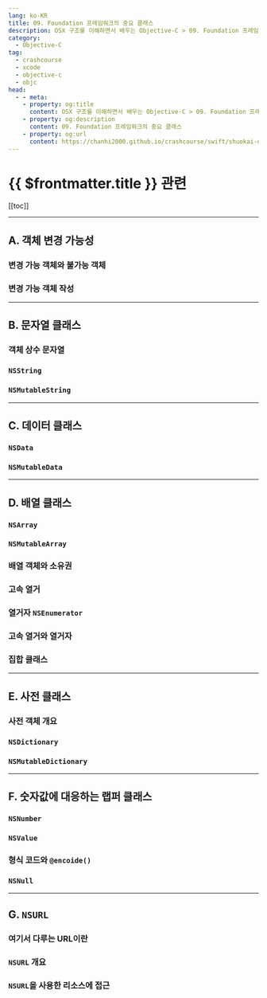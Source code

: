 ```yaml
---
lang: ko-KR
title: 09. Foundation 프레임워크의 중요 클래스
description: OSX 구조를 이해하면서 배우는 Objective-C > 09. Foundation 프레임워크의 중요 클래스
category:
  - Objective-C
tag: 
  - crashcourse
  - xcode
  - objective-c
  - objc
head:
  - - meta:
    - property: og:title
      content: OSX 구조를 이해하면서 배우는 Objective-C > 09. Foundation 프레임워크의 중요 클래스
    - property: og:description
      content: 09. Foundation 프레임워크의 중요 클래스
    - property: og:url
      content: https://chanhi2000.github.io/crashcourse/swift/shuokai-objc/09.html
---
```


# {{ $frontmatter.title }} 관련

[[toc]]

---

## A. 객체 변경 가능성

### 변경 가능 객체와 불가능 객체

### 변경 가능 객체 작성


---

## B. 문자열 클래스

### 객체 상수 문자열

### `NSString`

### `NSMutableString`


---

## C. 데이터 클래스

### `NSData`

### `NSMutableData`


---

## D. 배열 클래스

### `NSArray`

### `NSMutableArray`

### 배열 객체와 소유권

### 고속 열거

### 열거자 `NSEnumerator`

### 고속 열거와 열거자

### 집합 클래스

---

## E. 사전 클래스

### 사전 객체 개요

### `NSDictionary`

### `NSMutableDictionary`


---

## F. 숫자값에 대응하는 랩퍼 클래스

### `NSNumber`

### `NSValue`

### 형식 코드와 `@encoide()`

### `NSNull`

---

## G. `NSURL`

### 여기서 다루는 URL이란

### `NSURL` 개요

### `NSURL`을 사용한 리소스에 접근



<TagLinks />